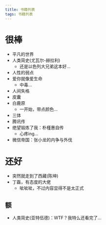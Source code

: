```yaml
---
title: 书籍列表
tags: 书籍列表
---
```


# 很棒

- 平凡的世界
- 人类简史(尤瓦尔-赫拉利)
  - 还是以色列大兄弟这本好...
- 人性的弱点
- 爱你就像爱生命
  - 中毒...
- 人间失格
- 皮囊
- 白鹿原
  - 一开始，带点颜色...
- 三体
- 腾讯传
- 绝望锻炼了我：朴槿惠自传
  - 心疼ing...
- 微信帝国：张小龙的内争与外伐

# 还好

- 突然就走到了西藏(陈坤)
- 丁磊，有态度的大佬
  - 呲呲呲，不过内容显得不是太正式

## 额

- 人类简史(亚特伍德)：WTF？我特么还看完了...